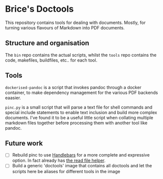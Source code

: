 # Brice's Doctools

This repository contains tools for dealing with documents. Mostly, for turning various flavours of Markdown into PDF documents.

## Structure and organisation

The `bin` repo contains the actual scripts, whilst the `tools` repo contains the code, makefiles, buildfiles, etc.. for each tool.

## Tools

`dockerised-pandoc` is a script that invokes pandoc through a docker container, to make dependency management for the various PDF backends eaasier.

`pinc.py` is a small script that will parse a text file for shell commands and special include statements to enable text inclusion and build more complex documents. I've found it to be a useful little script when collating multiple markdown files together before processing them with another tool like pandoc.

## Future work

- [ ] Rebuild pinc to use [Handlebars](https://handlebarsjs.com/) for a more complete and expressive option. In fact already has [the read file helper](https://github.com/helpers/handlebars-helpers#read).
- [ ] Build a generic 'doctools' image that contains all doctools and let the scripts here be aliases for different tools in the image
